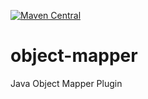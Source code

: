 [![Maven Central](https://img.shields.io/maven-central/v/com.github.jlabsys/object-mapper.svg?label=Maven%20Central)](https://search.maven.org/search?q=g:%22com.github.jlabsys%22%20AND%20a:%22object-mapper%22)

# object-mapper
Java Object Mapper Plugin
